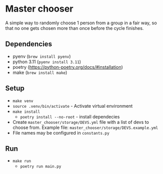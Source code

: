 # Master chooser
A simple way to randomly choose 1 person from a group in a fair way, so that no one gets chosen more than once before the cycle finishes.

## Dependencies
- pyenv (`brew install pyenv`)
- python 3.11 (`pyenv install 3.11`)
- poetry (https://python-poetry.org/docs/#installation)
- make (`brew install make`)

## Setup
- `make venv`
- `source .venv/bin/activate` - Activate virtual environment
- `make install`
    - `poetry install --no-root` - install dependecies
- Create `master_chooser/storage/DEVS.yml` file with a list of devs to choose from. Example file: `master_chooser/storage/DEVS.example.yml`
- File names may be configured in `constants.py`

## Run
- `make run`
    - `poetry run main.py`